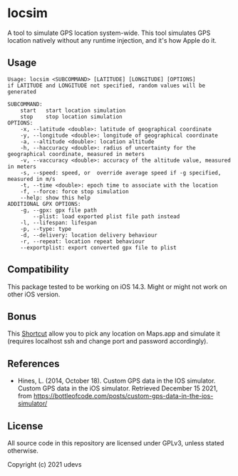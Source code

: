# locsim
A tool to simulate GPS location system-wide. This tool simulates GPS location natively without any runtime injection, and it's how Apple do it.

## Usage

```
Usage: locsim <SUBCOMMAND> [LATITUDE] [LONGITUDE] [OPTIONS]
if LATITUDE and LONGITUDE not specified, random values will be generated

SUBCOMMAND:
	start	start location simulation
	stop	stop location simulation
OPTIONS:
	-x, --latitude <double>: latitude of geographical coordinate
	-y, --longitude <double>: longitude of geographical coordinate
	-a, --altitude <double>: location altitude
	-h, --haccuracy <double>: radius of uncertainty for the geographical coordinate, measured in meters
	-v, --vaccuracy <double>: accuracy of the altitude value, measured in meters
	-s, --speed: speed, or  override average speed if -g specified, measured in m/s
	-t, --time <double>: epoch time to associate with the location
	-f, --force: force stop simulation
	--help: show this help
ADDITIONAL GPX OPTIONS:
	-g, --gpx: gpx file path
	    --plist: load exported plist file path instead
	-l, --lifespan: lifespan
	-p, --type: type
	-d, --delivery: location delivery behaviour
	-r, --repeat: location repeat behaviour
	--exportplist: export converted gpx file to plist
```


## Compatibility
This package tested to be working on iOS 14.3. Might or might not work on other iOS version.

## Bonus
This [Shortcut](https://www.dropbox.com/s/4kpjwbnbd7gwtu5/Simulates%20Location.shortcut?dl=0) allow you to pick any location on Maps.app and simulate it (requires localhost ssh and change port and password accordingly).

## References
- Hines, L. (2014, October 18). Custom GPS data in the IOS simulator. Custom GPS data in the iOS simulator. Retrieved December 15 2021, from https://bottleofcode.com/posts/custom-gps-data-in-the-ios-simulator/
## License
All source code in this repository are licensed under GPLv3, unless stated otherwise.

Copyright (c) 2021 udevs